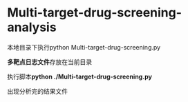# Multi-target-drug-screening-analysis
本地目录下执行python Multi-target-drug-screening.py

**多靶点日志文件**存放在当前目录

执行脚本**python  ./Multi-target-drug-screening.py**

出现分析完的结果文件
